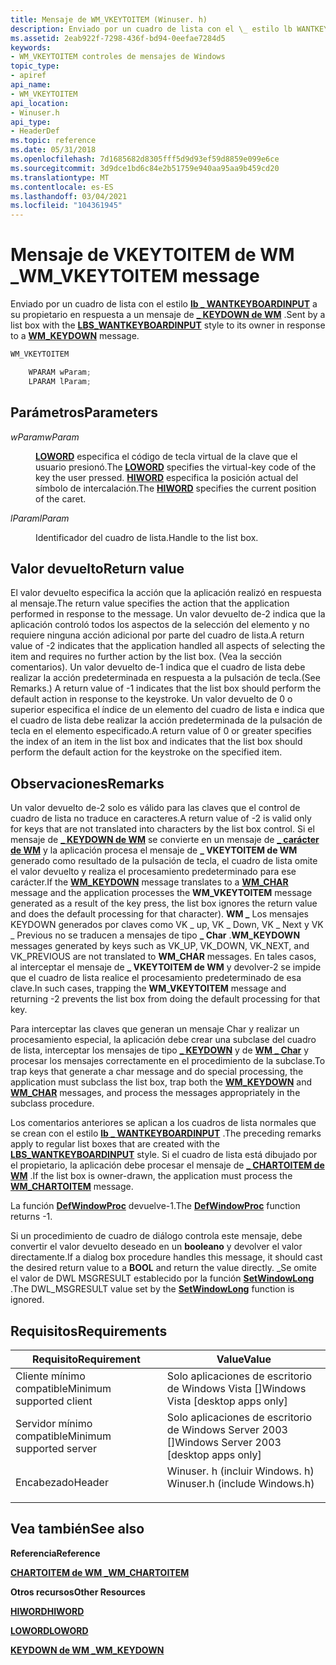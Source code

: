 ```yaml
---
title: Mensaje de WM_VKEYTOITEM (Winuser. h)
description: Enviado por un cuadro de lista con el \_ estilo lb WANTKEYBOARDINPUT a su propietario en respuesta a un \_ mensaje de KEYDOWN de WM.
ms.assetid: 2eab922f-7298-436f-bd94-0eefae7284d5
keywords:
- WM_VKEYTOITEM controles de mensajes de Windows
topic_type:
- apiref
api_name:
- WM_VKEYTOITEM
api_location:
- Winuser.h
api_type:
- HeaderDef
ms.topic: reference
ms.date: 05/31/2018
ms.openlocfilehash: 7d1685682d8305fff5d9d93ef59d8859e099e6ce
ms.sourcegitcommit: 3d9dce1bd6c84e2b51759e940aa95aa9b459cd20
ms.translationtype: MT
ms.contentlocale: es-ES
ms.lasthandoff: 03/04/2021
ms.locfileid: "104361945"
---
```

# <a name="wm_vkeytoitem-message"></a><span data-ttu-id="d0bc2-104">Mensaje de VKEYTOITEM de WM \_</span><span class="sxs-lookup"><span data-stu-id="d0bc2-104">WM\_VKEYTOITEM message</span></span>

<span data-ttu-id="d0bc2-105">Enviado por un cuadro de lista con el estilo [**lb \_ WANTKEYBOARDINPUT**](list-box-styles.md) a su propietario en respuesta a un mensaje de [**\_ KEYDOWN de WM**](/windows/desktop/inputdev/wm-keydown) .</span><span class="sxs-lookup"><span data-stu-id="d0bc2-105">Sent by a list box with the [**LBS\_WANTKEYBOARDINPUT**](list-box-styles.md) style to its owner in response to a [**WM\_KEYDOWN**](/windows/desktop/inputdev/wm-keydown) message.</span></span>


```C++
WM_VKEYTOITEM

    WPARAM wParam;
    LPARAM lParam; 
```



## <a name="parameters"></a><span data-ttu-id="d0bc2-106">Parámetros</span><span class="sxs-lookup"><span data-stu-id="d0bc2-106">Parameters</span></span>

<dl> <dt>

<span data-ttu-id="d0bc2-107">*wParam*</span><span class="sxs-lookup"><span data-stu-id="d0bc2-107">*wParam*</span></span> 
</dt> <dd>

<span data-ttu-id="d0bc2-108">[**LOWORD**](/previous-versions/windows/desktop/legacy/ms632659(v=vs.85)) especifica el código de tecla virtual de la clave que el usuario presionó.</span><span class="sxs-lookup"><span data-stu-id="d0bc2-108">The [**LOWORD**](/previous-versions/windows/desktop/legacy/ms632659(v=vs.85)) specifies the virtual-key code of the key the user pressed.</span></span> <span data-ttu-id="d0bc2-109">[**HIWORD**](/previous-versions/windows/desktop/legacy/ms632657(v=vs.85)) especifica la posición actual del símbolo de intercalación.</span><span class="sxs-lookup"><span data-stu-id="d0bc2-109">The [**HIWORD**](/previous-versions/windows/desktop/legacy/ms632657(v=vs.85)) specifies the current position of the caret.</span></span>

</dd> <dt>

<span data-ttu-id="d0bc2-110">*lParam*</span><span class="sxs-lookup"><span data-stu-id="d0bc2-110">*lParam*</span></span> 
</dt> <dd>

<span data-ttu-id="d0bc2-111">Identificador del cuadro de lista.</span><span class="sxs-lookup"><span data-stu-id="d0bc2-111">Handle to the list box.</span></span>

</dd> </dl>

## <a name="return-value"></a><span data-ttu-id="d0bc2-112">Valor devuelto</span><span class="sxs-lookup"><span data-stu-id="d0bc2-112">Return value</span></span>

<span data-ttu-id="d0bc2-113">El valor devuelto especifica la acción que la aplicación realizó en respuesta al mensaje.</span><span class="sxs-lookup"><span data-stu-id="d0bc2-113">The return value specifies the action that the application performed in response to the message.</span></span> <span data-ttu-id="d0bc2-114">Un valor devuelto de-2 indica que la aplicación controló todos los aspectos de la selección del elemento y no requiere ninguna acción adicional por parte del cuadro de lista.</span><span class="sxs-lookup"><span data-stu-id="d0bc2-114">A return value of -2 indicates that the application handled all aspects of selecting the item and requires no further action by the list box.</span></span> <span data-ttu-id="d0bc2-115">(Vea la sección comentarios). Un valor devuelto de-1 indica que el cuadro de lista debe realizar la acción predeterminada en respuesta a la pulsación de tecla.</span><span class="sxs-lookup"><span data-stu-id="d0bc2-115">(See Remarks.) A return value of -1 indicates that the list box should perform the default action in response to the keystroke.</span></span> <span data-ttu-id="d0bc2-116">Un valor devuelto de 0 o superior especifica el índice de un elemento del cuadro de lista e indica que el cuadro de lista debe realizar la acción predeterminada de la pulsación de tecla en el elemento especificado.</span><span class="sxs-lookup"><span data-stu-id="d0bc2-116">A return value of 0 or greater specifies the index of an item in the list box and indicates that the list box should perform the default action for the keystroke on the specified item.</span></span>

## <a name="remarks"></a><span data-ttu-id="d0bc2-117">Observaciones</span><span class="sxs-lookup"><span data-stu-id="d0bc2-117">Remarks</span></span>

<span data-ttu-id="d0bc2-118">Un valor devuelto de-2 solo es válido para las claves que el control de cuadro de lista no traduce en caracteres.</span><span class="sxs-lookup"><span data-stu-id="d0bc2-118">A return value of -2 is valid only for keys that are not translated into characters by the list box control.</span></span> <span data-ttu-id="d0bc2-119">Si el mensaje de [**\_ KEYDOWN de WM**](/windows/desktop/inputdev/wm-keydown) se convierte en un mensaje de [**\_ carácter de WM**](/windows/desktop/inputdev/wm-char) y la aplicación procesa el mensaje de **\_ VKEYTOITEM de WM** generado como resultado de la pulsación de tecla, el cuadro de lista omite el valor devuelto y realiza el procesamiento predeterminado para ese carácter.</span><span class="sxs-lookup"><span data-stu-id="d0bc2-119">If the [**WM\_KEYDOWN**](/windows/desktop/inputdev/wm-keydown) message translates to a [**WM\_CHAR**](/windows/desktop/inputdev/wm-char) message and the application processes the **WM\_VKEYTOITEM** message generated as a result of the key press, the list box ignores the return value and does the default processing for that character).</span></span> <span data-ttu-id="d0bc2-120">**WM \_** Los mensajes KEYDOWN generados por claves como VK \_ up, VK \_ Down, VK \_ Next y VK \_ Previous no se traducen a mensajes de tipo **\_ Char** .</span><span class="sxs-lookup"><span data-stu-id="d0bc2-120">**WM\_KEYDOWN** messages generated by keys such as VK\_UP, VK\_DOWN, VK\_NEXT, and VK\_PREVIOUS are not translated to **WM\_CHAR** messages.</span></span> <span data-ttu-id="d0bc2-121">En tales casos, al interceptar el mensaje de **\_ VKEYTOITEM de WM** y devolver-2 se impide que el cuadro de lista realice el procesamiento predeterminado de esa clave.</span><span class="sxs-lookup"><span data-stu-id="d0bc2-121">In such cases, trapping the **WM\_VKEYTOITEM** message and returning -2 prevents the list box from doing the default processing for that key.</span></span>

<span data-ttu-id="d0bc2-122">Para interceptar las claves que generan un mensaje Char y realizar un procesamiento especial, la aplicación debe crear una subclase del cuadro de lista, interceptar los mensajes de tipo [**\_ KEYDOWN**](/windows/desktop/inputdev/wm-keydown) y de [**WM \_ Char**](/windows/desktop/inputdev/wm-char) y procesar los mensajes correctamente en el procedimiento de la subclase.</span><span class="sxs-lookup"><span data-stu-id="d0bc2-122">To trap keys that generate a char message and do special processing, the application must subclass the list box, trap both the [**WM\_KEYDOWN**](/windows/desktop/inputdev/wm-keydown) and [**WM\_CHAR**](/windows/desktop/inputdev/wm-char) messages, and process the messages appropriately in the subclass procedure.</span></span>

<span data-ttu-id="d0bc2-123">Los comentarios anteriores se aplican a los cuadros de lista normales que se crean con el estilo [**lb \_ WANTKEYBOARDINPUT**](list-box-styles.md) .</span><span class="sxs-lookup"><span data-stu-id="d0bc2-123">The preceding remarks apply to regular list boxes that are created with the [**LBS\_WANTKEYBOARDINPUT**](list-box-styles.md) style.</span></span> <span data-ttu-id="d0bc2-124">Si el cuadro de lista está dibujado por el propietario, la aplicación debe procesar el mensaje de [**\_ CHARTOITEM de WM**](wm-chartoitem.md) .</span><span class="sxs-lookup"><span data-stu-id="d0bc2-124">If the list box is owner-drawn, the application must process the [**WM\_CHARTOITEM**](wm-chartoitem.md) message.</span></span>

<span data-ttu-id="d0bc2-125">La función [**DefWindowProc**](/windows/desktop/api/winuser/nf-winuser-defwindowproca) devuelve-1.</span><span class="sxs-lookup"><span data-stu-id="d0bc2-125">The [**DefWindowProc**](/windows/desktop/api/winuser/nf-winuser-defwindowproca) function returns -1.</span></span>

<span data-ttu-id="d0bc2-126">Si un procedimiento de cuadro de diálogo controla este mensaje, debe convertir el valor devuelto deseado en un **booleano** y devolver el valor directamente.</span><span class="sxs-lookup"><span data-stu-id="d0bc2-126">If a dialog box procedure handles this message, it should cast the desired return value to a **BOOL** and return the value directly.</span></span> <span data-ttu-id="d0bc2-127">\_Se omite el valor de DWL MSGRESULT establecido por la función [**SetWindowLong**](/windows/desktop/api/winuser/nf-winuser-setwindowlonga) .</span><span class="sxs-lookup"><span data-stu-id="d0bc2-127">The DWL\_MSGRESULT value set by the [**SetWindowLong**](/windows/desktop/api/winuser/nf-winuser-setwindowlonga) function is ignored.</span></span>

## <a name="requirements"></a><span data-ttu-id="d0bc2-128">Requisitos</span><span class="sxs-lookup"><span data-stu-id="d0bc2-128">Requirements</span></span>



| <span data-ttu-id="d0bc2-129">Requisito</span><span class="sxs-lookup"><span data-stu-id="d0bc2-129">Requirement</span></span> | <span data-ttu-id="d0bc2-130">Value</span><span class="sxs-lookup"><span data-stu-id="d0bc2-130">Value</span></span> |
|-------------------------------------|----------------------------------------------------------------------------------------------------------|
| <span data-ttu-id="d0bc2-131">Cliente mínimo compatible</span><span class="sxs-lookup"><span data-stu-id="d0bc2-131">Minimum supported client</span></span><br/> | <span data-ttu-id="d0bc2-132">Solo aplicaciones de escritorio de Windows Vista \[\]</span><span class="sxs-lookup"><span data-stu-id="d0bc2-132">Windows Vista \[desktop apps only\]</span></span><br/>                                                           |
| <span data-ttu-id="d0bc2-133">Servidor mínimo compatible</span><span class="sxs-lookup"><span data-stu-id="d0bc2-133">Minimum supported server</span></span><br/> | <span data-ttu-id="d0bc2-134">Solo aplicaciones de escritorio de Windows Server 2003 \[\]</span><span class="sxs-lookup"><span data-stu-id="d0bc2-134">Windows Server 2003 \[desktop apps only\]</span></span><br/>                                                     |
| <span data-ttu-id="d0bc2-135">Encabezado</span><span class="sxs-lookup"><span data-stu-id="d0bc2-135">Header</span></span><br/>                   | <dl> <span data-ttu-id="d0bc2-136"><dt>Winuser. h (incluir Windows. h)</dt></span><span class="sxs-lookup"><span data-stu-id="d0bc2-136"><dt>Winuser.h (include Windows.h)</dt></span></span> </dl> |



## <a name="see-also"></a><span data-ttu-id="d0bc2-137">Vea también</span><span class="sxs-lookup"><span data-stu-id="d0bc2-137">See also</span></span>

<dl> <dt>

<span data-ttu-id="d0bc2-138">**Referencia**</span><span class="sxs-lookup"><span data-stu-id="d0bc2-138">**Reference**</span></span>
</dt> <dt>

[<span data-ttu-id="d0bc2-139">**CHARTOITEM de WM \_**</span><span class="sxs-lookup"><span data-stu-id="d0bc2-139">**WM\_CHARTOITEM**</span></span>](wm-chartoitem.md)
</dt> <dt>

<span data-ttu-id="d0bc2-140">**Otros recursos**</span><span class="sxs-lookup"><span data-stu-id="d0bc2-140">**Other Resources**</span></span>
</dt> <dt>

<span data-ttu-id="d0bc2-141">[**HIWORD**](/previous-versions/windows/desktop/legacy/ms632657(v=vs.85))</span><span class="sxs-lookup"><span data-stu-id="d0bc2-141">[**HIWORD**](/previous-versions/windows/desktop/legacy/ms632657(v=vs.85))</span></span>
</dt> <dt>

<span data-ttu-id="d0bc2-142">[**LOWORD**](/previous-versions/windows/desktop/legacy/ms632659(v=vs.85))</span><span class="sxs-lookup"><span data-stu-id="d0bc2-142">[**LOWORD**](/previous-versions/windows/desktop/legacy/ms632659(v=vs.85))</span></span>
</dt> <dt>

[<span data-ttu-id="d0bc2-143">**KEYDOWN de WM \_**</span><span class="sxs-lookup"><span data-stu-id="d0bc2-143">**WM\_KEYDOWN**</span></span>](/windows/desktop/inputdev/wm-keydown)
</dt> </dl>

 

